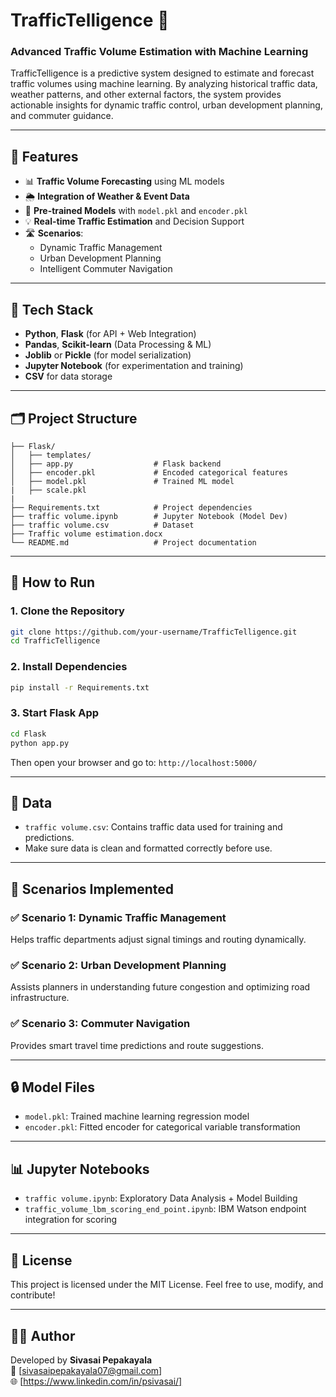 
# TrafficTelligence 🚦
### Advanced Traffic Volume Estimation with Machine Learning

TrafficTelligence is a predictive system designed to estimate and forecast traffic volumes using machine learning. By analyzing historical traffic data, weather patterns, and other external factors, the system provides actionable insights for dynamic traffic control, urban development planning, and commuter guidance.

---

## 🚀 Features

- 📊 **Traffic Volume Forecasting** using ML models
- 🌦️ **Integration of Weather & Event Data**
- 🧠 **Pre-trained Models** with `model.pkl` and `encoder.pkl`
- 💡 **Real-time Traffic Estimation** and Decision Support
- 🛣️ **Scenarios**:
  - Dynamic Traffic Management
  - Urban Development Planning
  - Intelligent Commuter Navigation

---

## 🧠 Tech Stack

- **Python**, **Flask** (for API + Web Integration)
- **Pandas**, **Scikit-learn** (Data Processing & ML)
- **Joblib** or **Pickle** (for model serialization)
- **Jupyter Notebook** (for experimentation and training)
- **CSV** for data storage

---

## 🗂️ Project Structure

```
├── Flask/
│   ├── templates/
│   ├── app.py                  # Flask backend
│   ├── encoder.pkl             # Encoded categorical features
│   ├── model.pkl               # Trained ML model
|   ├── scale.pkl
|
├── Requirements.txt            # Project dependencies
├── traffic volume.ipynb        # Jupyter Notebook (Model Dev)
├── traffic volume.csv          # Dataset
├── Traffic volume estimation.docx
└── README.md                   # Project documentation
```

---

## 🧪 How to Run

### 1. Clone the Repository

```bash
git clone https://github.com/your-username/TrafficTelligence.git
cd TrafficTelligence
```

### 2. Install Dependencies

```bash
pip install -r Requirements.txt
```

### 3. Start Flask App

```bash
cd Flask
python app.py
```

Then open your browser and go to: `http://localhost:5000/`

---

## 📁 Data

- `traffic volume.csv`: Contains traffic data used for training and predictions.
- Make sure data is clean and formatted correctly before use.

---

## 📌 Scenarios Implemented

### ✅ Scenario 1: Dynamic Traffic Management
Helps traffic departments adjust signal timings and routing dynamically.

### ✅ Scenario 2: Urban Development Planning
Assists planners in understanding future congestion and optimizing road infrastructure.

### ✅ Scenario 3: Commuter Navigation
Provides smart travel time predictions and route suggestions.

---

## 🔒 Model Files

- `model.pkl`: Trained machine learning regression model
- `encoder.pkl`: Fitted encoder for categorical variable transformation

---

## 📊 Jupyter Notebooks

- `traffic volume.ipynb`: Exploratory Data Analysis + Model Building
- `traffic_volume_lbm_scoring_end_point.ipynb`: IBM Watson endpoint integration for scoring

---

## 📄 License

This project is licensed under the MIT License. Feel free to use, modify, and contribute!

---

## 🙋‍♂️ Author

Developed by **Sivasai Pepakayala**  
📧 [sivasaipepakayala07@gmail.com]  
🌐 [https://www.linkedin.com/in/psivasai/]
